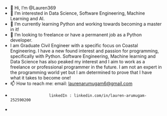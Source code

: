- 👋 Hi, I’m @Lauren369
- 👀 I’m interested in Data Science, Software Engineering, Machine Learning and AI. 
- 🌱 I’m currently learning Python and working towards becoming a master in it!
- 💞️ I’m looking to freelance or have a permanent job as a Python developer.
- I am Graduate Civil Engineer with a specific focus on Coastal Engineering. I have a new found interest and passion for programming, specifically with Python. Software Engineering, Machine learning and Data Science has also peaked my interest and I aim to work as a freelance or professional programmer in the future. I am not an expert in the programming world yet but I am determined to prove that I have what it takes to become one!
- 📫 How to reach me: email: laurenarumugam6@gmail.com
-                      linkedIn : linkedin.com/in/lauren-arumugam-252590200
- 

<!---
Lauren369/Lauren369 is a ✨ special ✨ repository because its `README.md` (this file) appears on your GitHub profile.
You can click the Preview link to take a look at your changes.
--->

